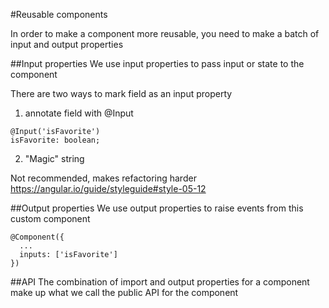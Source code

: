 #Reusable components

In order to make a component more reusable, you need to make a batch of input and output properties

##Input properties
We use input properties to pass input or state to the component

There are two ways to mark field as an input property
1) annotate field with @Input
```
@Input('isFavorite')
isFavorite: boolean;
```

2) "Magic" string

Not recommended, makes refactoring harder https://angular.io/guide/styleguide#style-05-12

##Output properties
We use output properties to raise events from this custom component
```
@Component({
  ...
  inputs: ['isFavorite']
})
```

##API
The combination of import and output properties for a component make up what we call the public API for the component

